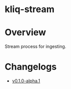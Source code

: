 # kliq-stream

# Overview
Stream process for ingesting.  

# Changelogs
- [v0.1.0-alpha.1](/modules/kliq-stream/CHANGELOG.md#v010-alpha1)